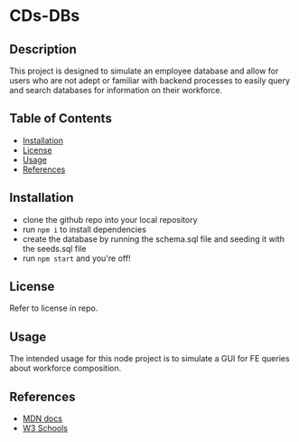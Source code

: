 # CDs-DBs

  ## Description
  This project is designed to simulate an employee database and allow for users who are not adept or familiar with backend processes to easily query and search databases for information on their workforce.

  ## Table of Contents
  - [Installation](#Installation)
  - [License](#License)
  - [Usage](#Usage)
  - [References](#References)

  ## Installation
  - clone the github repo into your local repository
  - run `npm i` to install dependencies
  - create the database by running the schema.sql file and seeding it with the seeds.sql file
  - run `npm start` and you're off!

  ## License
  Refer to license in repo.

  ## Usage
  The intended usage for this node project is to simulate a GUI for FE queries about workforce composition.

  ## References
  - <a href='https://developer.mozilla.org/en-US/' target='_blank'>MDN docs</a>
  - <a href='https://www.w3schools.com/' target='_blank'>W3 Schools</a>
